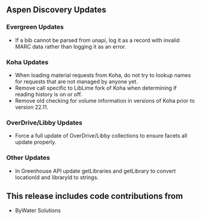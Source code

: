 ## Aspen Discovery Updates
### Evergreen Updates
- If a bib cannot be parsed from unapi, log it as a record with invalid MARC data rather than logging it as an error.  

### Koha Updates
- When loading material requests from Koha, do not try to lookup names for requests that are not managed by anyone yet. 
- Remove call specific to LibLime fork of Koha when determining if reading history is on or off. 
- Remove old checking for volume information in versions of Koha prior to version 22.11. 

### OverDrive/Libby Updates
- Force a full update of OverDrive/Libby collections to ensure facets all update properly.

### Other Updates
- In Greenhouse API update getLibraries and getLibrary to convert locationId and libraryId to strings.

## This release includes code contributions from
- ByWater Solutions